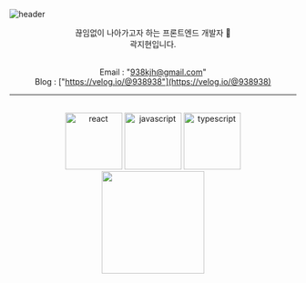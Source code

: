 ![header](https://capsule-render.vercel.app/api?type=waving&color=auto&height=130&section=header&text='Hello,%20World!'&fontSize=30)

<div align=center>
끊임없이 나아가고자 하는 프론트엔드 개발자 🌟<br>
곽지현입니다.

  <br>
  <br>

Email : "938kjh@gmail.com"
  <br>
Blog : ["https://velog.io/@938938"](https://velog.io/@938938)

---

<br>

<img src="https://user-images.githubusercontent.com/55175301/156929702-b74086b4-6574-47cb-8494-8304bebeaf39.svg" alt="react" width="100" height="100" />
<img src="https://user-images.githubusercontent.com/55175301/156929641-78891632-cc6c-47d6-9093-ef8587b8d132.svg" alt="javascript" width="100" height="100" />
<img src="https://user-images.githubusercontent.com/55175301/156929678-b21d4392-ebfd-491c-886c-a5c9dc24f7c2.svg" alt="typescript" width="100" height="100" />

<br>

<img height="180em" src="https://github-readme-stats-eight-theta.vercel.app/api/top-langs/?username=938938&layout=compact&langs_count=8"/>


<!-- <img height="180em" src="https://github-readme-stats-eight-theta.vercel.app/api?username=938938&show_icons=true&include_all_commits=true&count_private=true"/>
<img height="180em" src="https://github-readme-stats-eight-theta.vercel.app/api/top-langs/?username=938938&layout=compact&langs_count=8"/> -->


<!-- ## My tech stack :notebook_with_decorative_cover: -->

<!-- ![React](https://img.shields.io/badge/-React-61DAFB?style=for-the-badge&logo=React&logoColor=000000)
![JavaScript](https://img.shields.io/badge/-JavaScript-F7DF1E?style=for-the-badge&logo=JavaScript&logoColor=000000) -->

<!-- ![HTML5](https://img.shields.io/badge/-HTML-E34F26?style=for-the-badge&logo=html5&logoColor=ffffff)
![CSS](https://img.shields.io/badge/-CSS-1572B6?style=for-the-badge&logo=CSS3&logoColor=ffffff)
![jQuery](https://img.shields.io/badge/-jQuery-0769AD?style=for-the-badge&logo=jQuery&logoColor=ffffff) -->
